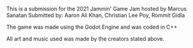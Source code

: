 This is a submission for the 2021 Jammin' Game Jam hosted by Marcus Sanatan
Submitted by: Aaron Ali Khan, Christian Lee Poy, Rommit Gidla

The game was made using the Godot Engine and was coded in C++

All art and music used was made by the creators stated above.
